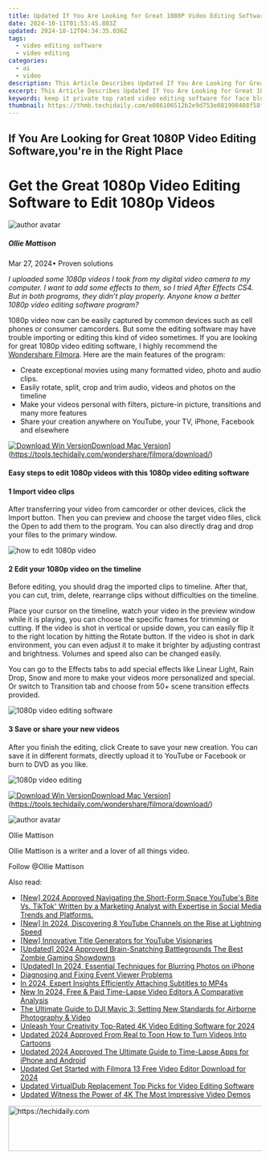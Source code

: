 ```yaml
---
title: Updated If You Are Looking for Great 1080P Video Editing Software,youre in the Right Place for 2024
date: 2024-10-11T01:53:45.803Z
updated: 2024-10-12T04:34:35.036Z
tags: 
  - video editing software
  - video editing
categories: 
  - ai
  - video
description: This Article Describes Updated If You Are Looking for Great 1080P Video Editing Software,youre in the Right Place for 2024
excerpt: This Article Describes Updated If You Are Looking for Great 1080P Video Editing Software,youre in the Right Place for 2024
keywords: keep it private top rated video editing software for face blurring,the lightest video editing software for faster rendering,elevate your video game best 1080p editing software for creators,transform your footage top rated 1080p video editing software,create breathtaking videos top 1080p video editing software for beginners pros,bring your vision to life best 1080p video editing software reviewed,if you are looking for great 1080p video editing softwareyoure in the right place
thumbnail: https://thmb.techidaily.com/e086106512b2e9d753e081998408f58f33739fa1f0e7070951ebc50a7e45bfdb.jpg
---
```


## If You Are Looking for Great 1080P Video Editing Software,you're in the Right Place

# Get the Great 1080p Video Editing Software to Edit 1080p Videos

![author avatar](https://images.wondershare.com/filmora/article-images/ollie-mattison.jpg)

##### Ollie Mattison

 Mar 27, 2024• Proven solutions

_I uploaded some 1080p videos I took from my digital video camera to my computer. I want to add some effects to them, so I tried  After Effects CS4\. But in both programs, they didn’t play properly. Anyone know a better 1080p video editing software program?_

1080p video now can be easily captured by common devices such as cell phones or consumer camcorders. But some the editing software may have trouble importing or editing this kind of video sometimes. If you are looking for great 1080p video editing software, I highly recommend the [Wondershare Filmora](https://tools.techidaily.com/wondershare/filmora/download/). Here are the main features of the program:

* Create exceptional movies using many formatted video, photo and audio clips.
* Easily rotate, split, crop and trim audio, videos and photos on the timeline
* Make your videos personal with filters, picture-in picture, transitions and many more features
* Share your creation anywhere on YouTube, your TV, iPhone, Facebook and elsewhere

[![Download Win Version](https://images.wondershare.com/filmora/guide/download-btn-win.jpg)](https://tools.techidaily.com/wondershare/filmora/download/)[Download Mac Version](https://images.wondershare.com/filmora/guide/download-btn-mac.jpg)](https://tools.techidaily.com/wondershare/filmora/download/)

#### Easy steps to edit 1080p videos with this 1080p video editing software

#### 1 Import video clips

After transferring your video from camcorder or other devices, click the Import button. Then you can preview and choose the target video files, click the Open to add them to the program. You can also directly drag and drop your files to the primary window.

![how to edit 1080p video](https://images.wondershare.com/images/multimedia/video-editor/video-editor-main-interface.jpg)

#### 2 Edit your 1080p video on the timeline

Before editing, you should drag the imported clips to timeline. After that, you can cut, trim, delete, rearrange clips without difficulties on the timeline.

Place your cursor on the timeline, watch your video in the preview window while it is playing, you can choose the specific frames for trimming or cutting. If the video is shot in vertical or upside down, you can easily flip it to the right location by hitting the Rotate button. If the video is shot in dark environment, you can even adjust it to make it brighter by adjusting contrast and brightness. Volumes and speed also can be changed easily.

You can go to the Effects tabs to add special effects like Linear Light, Rain Drop, Snow and more to make your videos more personalized and special. Or switch to Transition tab and choose from 50+ scene transition effects provided.

![1080p video editing software](https://images.wondershare.com/images/multimedia/video-editor/video-editor-title-effect-intro.jpg)

#### 3 Save or share your new videos

After you finish the editing, click Create to save your new creation. You can save it in different formats, directly upload it to YouTube or Facebook or burn to DVD as you like.

![1080p video editing](https://images.wondershare.com/images/multimedia/video-editor/video-editor-output.jpg)

[![Download Win Version](https://images.wondershare.com/filmora/guide/download-btn-win.jpg)](https://tools.techidaily.com/wondershare/filmora/download/)[Download Mac Version](https://images.wondershare.com/filmora/guide/download-btn-mac.jpg)](https://tools.techidaily.com/wondershare/filmora/download/)

![author avatar](https://images.wondershare.com/filmora/article-images/ollie-mattison.jpg)

Ollie Mattison

Ollie Mattison is a writer and a lover of all things video.

Follow @Ollie Mattison

<ins class="adsbygoogle"
      style="display:block"
      data-ad-client="ca-pub-7571918770474297"
      data-ad-slot="8358498916"
      data-ad-format="auto"
      data-full-width-responsive="true"></ins>

<span class="atpl-alsoreadstyle">Also read:</span>
<div><ul>
<li><a href="https://youtube-zero.techidaily.com/024-approved-navigating-the-short-form-space-youtubes-bite-vs-tiktok-written-by-a-marketing-analyst-with-expertise-in-social-media-trends-and-platforms/"><u>[New] 2024 Approved Navigating the Short-Form Space YouTube's Bite Vs. TikTok' Written by a Marketing Analyst with Expertise in Social Media Trends and Platforms.</u></a></li>
<li><a href="https://facebook-video-footage.techidaily.com/new-in-2024-discovering-8-youtube-channels-on-the-rise-at-lightning-speed/"><u>[New] In 2024, Discovering 8 YouTube Channels on the Rise at Lightning Speed</u></a></li>
<li><a href="https://some-knowledge.techidaily.com/new-innovative-title-generators-for-youtube-visionaries/"><u>[New] Innovative Title Generators for YouTube Visionaries</u></a></li>
<li><a href="https://screen-video-capture.techidaily.com/updated-2024-approved-brain-snatching-battlegrounds-the-best-zombie-gaming-showdowns/"><u>[Updated] 2024 Approved Brain-Snatching Battlegrounds The Best Zombie Gaming Showdowns</u></a></li>
<li><a href="https://vp-tips.techidaily.com/updated-in-2024-essential-techniques-for-blurring-photos-on-iphone/"><u>[Updated] In 2024, Essential Techniques for Blurring Photos on iPhone</u></a></li>
<li><a href="https://win11-tips.techidaily.com/diagnosing-and-fixing-event-viewer-problems/"><u>Diagnosing and Fixing Event Viewer Problems</u></a></li>
<li><a href="https://some-techniques.techidaily.com/in-2024-expert-insights-efficiently-attaching-subtitles-to-mp4s/"><u>In 2024, Expert Insights Efficiently Attaching Subtitles to MP4s</u></a></li>
<li><a href="https://ai-driven-video-production.techidaily.com/new-in-2024-free-and-paid-time-lapse-video-editors-a-comparative-analysis/"><u>New In 2024, Free & Paid Time-Lapse Video Editors A Comparative Analysis</u></a></li>
<li><a href="https://buynow-info.techidaily.com/the-ultimate-guide-to-dji-mavic-3-setting-new-standards-for-airborne-photography-and-video/"><u>The Ultimate Guide to DJI Mavic 3: Setting New Standards for Airborne Photography & Video</u></a></li>
<li><a href="https://ai-driven-video-production.techidaily.com/unleash-your-creativity-top-rated-4k-video-editing-software-for-2024/"><u>Unleash Your Creativity Top-Rated 4K Video Editing Software for 2024</u></a></li>
<li><a href="https://ai-driven-video-production.techidaily.com/updated-2024-approved-from-real-to-toon-how-to-turn-videos-into-cartoons/"><u>Updated 2024 Approved From Real to Toon How to Turn Videos Into Cartoons</u></a></li>
<li><a href="https://ai-driven-video-production.techidaily.com/updated-2024-approved-the-ultimate-guide-to-time-lapse-apps-for-iphone-and-android/"><u>Updated 2024 Approved The Ultimate Guide to Time-Lapse Apps for iPhone and Android</u></a></li>
<li><a href="https://ai-driven-video-production.techidaily.com/updated-get-started-with-filmora-13-free-video-editor-download-for-2024/"><u>Updated Get Started with Filmora 13 Free Video Editor Download for 2024</u></a></li>
<li><a href="https://ai-driven-video-production.techidaily.com/updated-virtualdub-replacement-top-picks-for-video-editing-software/"><u>Updated VirtualDub Replacement Top Picks for Video Editing Software</u></a></li>
<li><a href="https://ai-video-apps.techidaily.com/updated-witness-the-power-of-4k-the-most-impressive-video-demos/"><u>Updated Witness the Power of 4K The Most Impressive Video Demos</u></a></li>
</ul></div>

<!-- affiliate ads begin -->
<a href="https://appsumo.8odi.net/c/5597632/2075462/7443" target="_top" id="2075462">
  <img src="//a.impactradius-go.com/display-ad/7443-2075462" border="0" alt="https://techidaily.com" width="728" height="90"/>
</a>
<img height="0" width="0" src="https://appsumo.8odi.net/i/5597632/2075462/7443" style="position:absolute;visibility:hidden;" border="0" />
<!-- affiliate ads end -->

